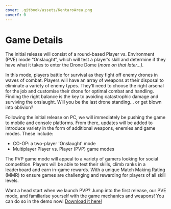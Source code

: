 ```yaml
---
cover: .gitbook/assets/KentaroArea.png
coverY: 0
---
```


# Game Details

The initial release will consist of a round-based Player vs. Environment (PVE) mode “Onslaught”, which will test a player’s skill and determine if they have what it takes to enter the Drone Dome (_more on that later...)._

In this mode, players battle for survival as they fight off enemy drones in waves of combat. Players will have an array of weapons at their disposal to eliminate a variety of enemy types. They’ll need to choose the right arsenal for the job and customise their drone for optimal combat and handling. Finding the right balance is the key to avoiding catastrophic damage and surviving the onslaught. Will you be the last drone standing… or get blown into oblivion?

Following the initial release on PC, we will immediately be pushing the game to mobile and console platforms. From there, updates will be added to introduce variety in the form of additional weapons, enemies and game modes. These include:

* CO-OP: a two-player 'Onslaught' mode
* Multiplayer Player vs. Player (PVP) game modes

The PVP game mode will appeal to a variety of gamers looking for social competition. Players will be able to test their skills, climb ranks in a leaderboard and earn in-game rewards. With a unique Match Making Rating (MMR) to ensure games are challenging and rewarding for players of all skill levels.

Want a head start when we launch PVP? Jump into the first release, our PVE mode, and familiarise yourself with the game mechanics and weapons! You can do so in the demo now! [Download it here!](http://play.battledrones.io/demo-download)​
